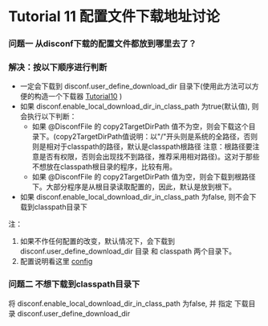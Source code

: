 Tutorial 11 配置文件下载地址讨论
=======

### 问题一 从disconf下载的配置文件都放到哪里去了？

### 解决：按以下顺序进行判断

- 一定会下载到 disconf.user_define_download_dir 目录下(使用此方法可以方便的构造一个下载器 [Tutorial10](Tutorial10.html) )
- 如果 disconf.enable_local_download_dir_in_class_path 为true(默认值), 则会执行以下判断：
    - 如果 @DisconfFile 的 copy2TargetDirPath 值不为空，则会下载这个目录下。(copy2TargetDirPath值说明：以"/"开头则是系统的全路径，否则则是相对于classpath的路径，默认是classpath根路径
            注意：根路径要注意是否有权限，否则会出现找不到路径，推荐采用相对路径)。这对于那些不想放在classpath根目录的程序，比较有用。
    - 如果 @DisconfFile 的 copy2TargetDirPath 值为空，则会下载到根路径下。大部分程序是从根目录读取配置的，因此，默认是放到根下。
- 如果 disconf.enable_local_download_dir_in_class_path 为false, 则不会下载到classpath目录下

注： 

1. 如果不作任何配置的改变，默认情况下，会下载到 disconf.user_define_download_dir 目录 和 classpath 两个目录下。
2. 配置说明看这里 [config](../../config/client-config.html)

### 问题二 不想下载到classpath目录下

将 disconf.enable_local_download_dir_in_class_path 为false, 并 指定 下载目录  disconf.user_define_download_dir 